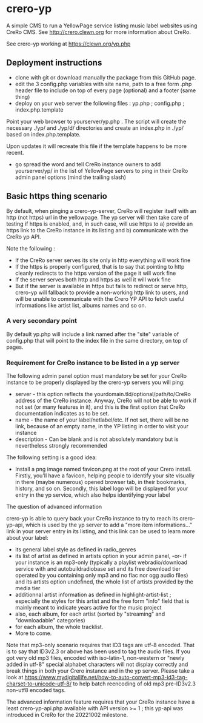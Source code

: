# crero-yp
A simple CMS to run a YellowPage service listing music label websites using CreRo CMS. See http://crero.clewn.org for more information about CreRo. 

See crero-yp working at https://clewn.org/yp.php

## Deployment instructions

* clone with git or download manually the package from this GitHub page. 
* edit the 3 config.php variables with site name, path to a free form .php header file to include on top of every page (optional) and a footer (same thing)
* deploy on your web server the following files : yp.php ; config.php ; index.php.template

Point your web browser to yourserver/yp.php . The script will create the necessary ./yp/ and ./yp/d/ directories and create an index.php in ./yp/ based on index.php.template. 

Upon updates it will recreate this file if the template happens to be more recent. 

* go spread the word and tell CreRo instance owners to add yourserver/yp/ in the list of YellowPage servers to ping in their CreRo admin panel options (mind the trailing slash)

## Basic https thing scenario

By default, when pinging a crero-yp-server, CreRo will register itself with an http (not https) url in the yellowpage. The yp server will then take care of testing if https is enabled, and, in such case, will use https to a) provide an https link to the CreRo instance in its listing and b) communicate with the CreRo yp API. 

Note the following : 

* If the CreRo server serves its site only in http everything will work fine
* If the https is properly configured, that is to say that pointing to http cleanly redirects to the https version of the page it will work fine
* If the server serves both http and https as well it will work fine
* But if the server is available in https but fails to redirect or serve http, crero-yp will fallback to provide a non-working http link to users, and will be unable to communicate with the Crero YP API to fetch useful informations like artist list, albums names and so on. 

### A very secondary point
By default yp.php will include a link named after the "site" variable of config.php that will point to the index file in the same directory, on top of pages. 

### Requirement for CreRo instance to be listed in a yp server
The following admin panel option must mandatory be set for your CreRo instance to be properly displayed by the crero-yp servers you will ping:

* server - this option reflects the yourdomain.tld/optional/path/to/CreRo address of the CreRo instance. Anyway, CreRo will not be able to work if not set (or many features in it), and this is the first option that CreRo documentation indicates as to be set. 
* name - the name of your label/netlabel/etc. If not set, there will be no link, because of an empty name, in the YP listing in order to visit your instance
* description - Can be blank and is not absolutely mandatory but is nevertheless strongly recommended

The following setting is a good idea:

* Install a png image named favicon.png at the root of your Crero install. Firstly, you'll have a favicon, helping people to identify your site visually in there (maybe numerous) opened browser tab, in their bookmarks, history, and so on. Secondly, this label logo will be displayed for your entry in the yp service, which also helps identifying your label

The question of advanced information

crero-yp is able to query back your CreRo instance to try to reach its crero-yp-api, which is used by the yp server to add a "more item informations..." link in your server entry in its listing, and this link can be used to learn more about your label:
* its general label style as defined in radio_genres
* its list of artist as defined in artists option in your admin panel, -or- if your instance is an mp3-only (typically a playlist webradio/download service with and autobuildradiobase set and its free download tier operated by you containing only mp3 and no flac nor ogg audio files) and its artists option undefined, the whole list of artists provided by the media tier
* additionnal artist information as defined in highlight-artist-list ; especially the styles for this artist and the free form "info" field that is mainly meant to indicate years active for the music project
* also, each album, for each artist (sorted by "streaming" and "downloadable" categories)
* for each album, the whole tracklist.
* More to come. 
 
Note that mp3-only scenario requires that ID3 tags are utf-8 encoded. That is to say that ID3v2.3 or above has been used to tag the audio files. If you got very old mp3 files, encoded with iso-latin-1, non-western or "newly added in utf-8" special alphabet characters will not display correctly and break things in both your Crero instance and in the yp server. Please take a look at https://www.mydigitallife.net/how-to-auto-convert-mp3-id3-tag-charset-to-unicode-utf-8/ to help batch reencoding of old mp3 pre-ID3v2.3 non-utf8 encoded tags. 

The advanced information feature requires that your CreRo instance have a least crero-yp-api.php available with API version >= 1 ; this yp-api was introduced in CreRo for the 20221002 milestone. 
